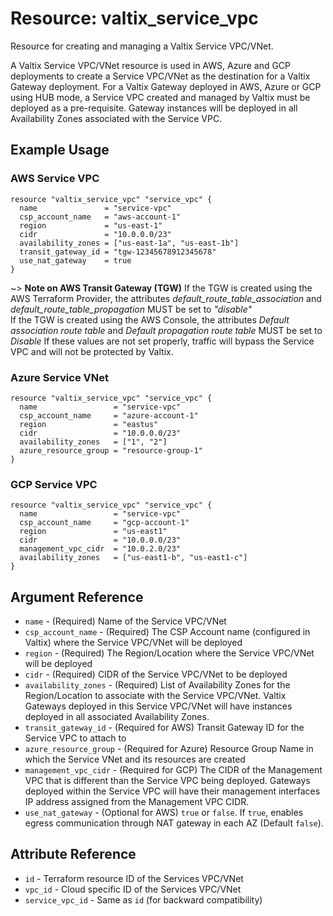 # Resource: valtix_service_vpc
Resource for creating and managing a Valtix Service VPC/VNet.

A Valtix Service VPC/VNet resource is used in AWS, Azure and GCP deployments to create a Service VPC/VNet as the destination for a Valtix Gateway deployment. For a Valtix Gateway deployed in AWS, Azure or GCP using HUB mode, a Service VPC created and managed by Valtix must be deployed as a pre-requisite. Gateway instances will be deployed in all Availability Zones associated with the Service VPC.

## Example Usage

### AWS Service VPC
```hcl
resource "valtix_service_vpc" "service_vpc" {
  name               = "service-vpc"
  csp_account_name   = "aws-account-1"
  region             = "us-east-1"
  cidr               = "10.0.0.0/23"
  availability_zones = ["us-east-1a", "us-east-1b"]
  transit_gateway_id = "tgw-12345678912345678"
  use_nat_gateway    = true
}
```
~> **Note on AWS Transit Gateway (TGW)**
If the TGW is created using the AWS Terraform Provider, the attributes *default_route_table_association* and *default_route_table_propagation* MUST be set to *"disable"*<br>
If the TGW is created using the AWS Console, the attributes *Default association route table* and *Default propagation route table* MUST be set to *Disable*
If these values are not set properly, traffic will bypass the Service VPC and will not be protected by Valtix.

### Azure Service VNet
```hcl
resource "valtix_service_vpc" "service_vpc" {
  name                 = "service-vpc"
  csp_account_name     = "azure-account-1"
  region               = "eastus"
  cidr                 = "10.0.0.0/23"
  availability_zones   = ["1", "2"]
  azure_resource_group = "resource-group-1"
}
```

### GCP Service VPC
```hcl
resource "valtix_service_vpc" "service_vpc" {
  name                 = "service-vpc"
  csp_account_name     = "gcp-account-1"
  region               = "us-east1"
  cidr                 = "10.0.0.0/23"
  management_vpc_cidr  = "10.0.2.0/23"
  availability_zones   = ["us-east1-b", "us-east1-c"]
}
```

## Argument Reference
* `name` - (Required) Name of the Service VPC/VNet
* `csp_account_name` - (Required) The CSP Account name (configured in Valtix) where the Service VPC/VNet will be deployed
* `region` - (Required) The Region/Location where the Service VPC/VNet will be deployed
* `cidr` - (Required) CIDR of the Service VPC/VNet to be deployed
* `availability_zones` - (Required) List of Availability Zones for the Region/Location to associate with the Service VPC/VNet. Valtix Gateways deployed in this Service VPC/VNet will have instances deployed in all associated Availability Zones.
* `transit_gateway_id` - (Required for AWS) Transit Gateway ID for the Service VPC to attach to
* `azure_resource_group` - (Required for Azure) Resource Group Name in which the Service VNet and its resources are created
* `management_vpc_cidr` - (Required for GCP) The CIDR of the Management VPC that is different than the Service VPC being deployed. Gateways deployed within the Service VPC will have their management interfaces IP address assigned from the Management VPC CIDR.
* `use_nat_gateway` - (Optional for AWS) `true` or `false`. If `true`, enables egress communication through NAT gateway in each AZ (Default `false`).

## Attribute Reference
* `id` - Terraform resource ID of the Services VPC/VNet
* `vpc_id` - Cloud specific ID of the Services VPC/VNet
* `service_vpc_id` - Same as `id` (for backward compatibility)
